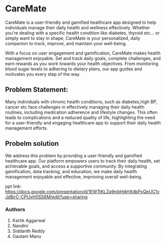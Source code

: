 
# CareMate

CareMate is a user-friendly and gamified healthcare app designed to help individuals manage their daily health and wellness effectively. Whether you're dealing with a specific health condition like diabetes, thyroid etc... or simply want to stay in shape, CareMate is your personalized, daily companion to track, improve, and maintain your well-being.

With a focus on user engagement and gamification, CareMate makes health management enjoyable. Set and track daily goals, complete challenges, and earn rewards as you work towards your health objectives. From monitoring blood sugar levels to adhering to dietary plans, our app guides and motivates you every step of the way.

## Problem Statement:
Many individuals with chronic health conditions, such as diabetes,high BP, cancer etc face challenges in effectively managing their daily health routines, including medication adherence and lifestyle changes. This often leads to complications and a reduced quality of life, highlighting the need for a user-friendly and engaging healthcare app to support their daily health management efforts.

## Probelm solution
We address this problem by providing a user-friendly and gamified healthcare app. Our platform empowers users to track their daily health, set achievable goals, and access a supportive community. By integrating gamification, data tracking, and education, we make daily health management enjoyable and effective, improving overall well-being.

ppt link:
https://docs.google.com/presentation/d/1EWTtKLZa9nibHAHXdbPxQeUC1vJd8jrC-CPUxH0SS6M/edit?usp=sharing


### Authors
1. Kartik Aggarwal
2. Nandini
3. Siddanth Reddy
4. Gautam Manu
